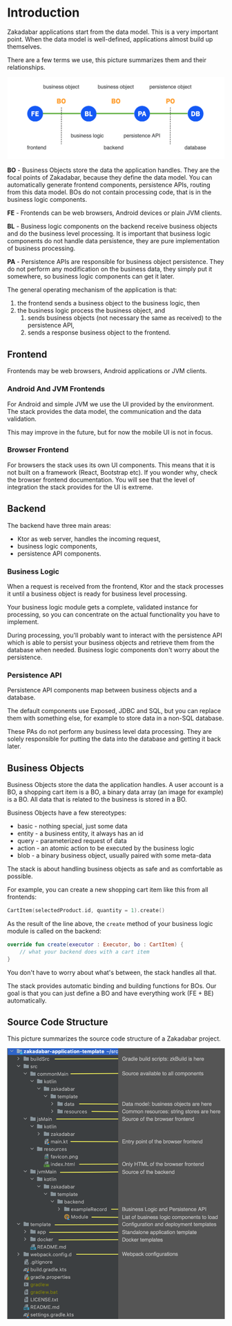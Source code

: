 # Introduction

Zakadabar applications start from the data model. This is a very important point. When the data
model is well-defined, applications almost build up themselves.

There are a few terms we use, this picture summarizes them and their relationships.

![Terminology](./terminology.png)

**BO** - Business Objects store the data the application handles. They are the focal points
of Zakadabar, because they define the data model. You can automatically generate frontend
components, persistence APIs, routing from this data model. BOs do not contain processing
code, that is in the business logic components.

**FE** - Frontends can be web browsers, Android devices or plain JVM clients.

**BL** - Business logic components on the backend receive business objects and do
the business level processing. It is important that business logic components do 
not handle data persistence, they are pure implementation of business processing.

**PA** - Persistence APIs are responsible for business object persistence. They do
not perform any modification on the business data, they simply put it somewhere,
so business logic components can get it later.

The general operating mechanism of the application is that:

1. the frontend sends a business object to the business logic, then
1. the business logic process the business object, and
    1. sends business objects (not necessary the same as received) to the persistence API,
    1. sends a response business object to the frontend.

## Frontend

Frontends may be web browsers, Android applications or JVM clients.

### Android And JVM Frontends

For Android and simple JVM we use the UI provided by the environment. The stack
provides the data model, the communication and the data validation. 
  
This may improve in the future, but for now the mobile UI is not in focus.

### Browser Frontend

For browsers the stack uses its own UI components. This means that it is not built on
a framework (React, Bootstrap etc). If you wonder why, check the browser frontend
documentation. You will see that the level of integration the stack provides for
the UI is extreme.

## Backend

The backend have three main areas:

* Ktor as web server, handles the incoming request,
* business logic components,
* persistence API components.

### Business Logic

When a request is received from the frontend, Ktor and the stack processes it
until a business object is ready for business level processing.

Your business logic module gets a complete, validated instance for processing, so
you can concentrate on the actual functionality you have to implement.

During processing, you'll probably want to interact with the persistence API which
is able to persist your business objects and retrieve them from the database when
needed. Business logic components don't worry about the persistence.

### Persistence API

Persistence API components map between business objects and a database. 

The default components use Exposed, JDBC and SQL, but you can replace them with
something else, for example to store data in a non-SQL database.

These PAs do not perform any business level data processing. They are solely
responsible for putting the data into the database and getting it back later.

## Business Objects

Business Objects store the data the application handles. A user account is
a BO, a shopping cart item is a BO, a binary data array (an image for example)
is a BO. All data that is related to the business is stored in a BO. 
 
Business Objects have a few stereotypes:

* basic - nothing special, just some data
* entity - a business entity, it always has an id
* query - parameterized request of data
* action - an atomic action to be executed by the business logic
* blob - a binary business object, usually paired with some meta-data

The stack is about handling business objects as safe and as comfortable as possible.

For example, you can create a new shopping cart item like this from all frontends:

```kotlin
CartItem(selectedProduct.id, quantity = 1).create()
```

As the result of the line above, the `create` method of your business logic module 
is called on the backend:

```kotlin
override fun create(executor : Executor, bo : CartItem) {
    // what your backend does with a cart item
}
```

You don't have to worry about what's between, the stack handles all that.

The stack provides automatic binding and building functions for BOs. Our goal
is that you can just define a BO and have everything work (FE + BE) automatically.

## Source Code Structure

This picture summarizes the source code structure of a Zakadabar project.

![Project Structure](./project.png)